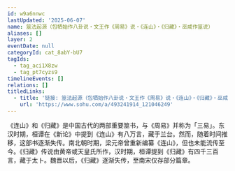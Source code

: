 ```yaml
---
id: w9a6nnwc
lastUpdated: '2025-06-07'
name: 筮法起源（包牺始作八卦说・文王作《周易》说・《连山》・《归藏》・巫咸作筮说）
aliases: []
layer: 2
eventDate: null
categoryId: cat_8abY-bU7
tagIds:
  - tag_aci1X8zw
  - tag_pt7cyzs9
timelineEvents: []
relations: []
titledLinks:
  - title: '链接: 筮法起源（包牺始作八卦说・文王作《周易》说・《连山》・《归藏》・巫咸作筮说）'
    url: 'https://www.sohu.com/a/493241914_121046249'
---
```

《连山》和《归藏》是中国古代的两部重要筮书，与《周易》并称为「三易」。东汉时期，桓谭在《新论》中提到《连山》有八万言，藏于兰台。然而，随着时间推移，这部书逐渐失传。南北朝时期，梁元帝曾重新编纂《连山》，但也未能流传至今。《归藏》传说由黄帝或天皇氏所作，汉时期，桓谭提到《归藏》有四千三百言，藏于太卜。魏晋以后，《归藏》逐渐失传，至南宋仅存部分篇章。
